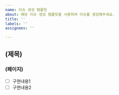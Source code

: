 ```yaml
---
name: 이슈 생성 템플릿
about: 해당 이슈 생성 템플릿을 사용하여 이슈를 생성해주세요.
title: ''
labels: ''
assignees: ''

---
```


## (제목)
### (페이지)
- [ ] 구현내용1
- [ ] 구현내용2
